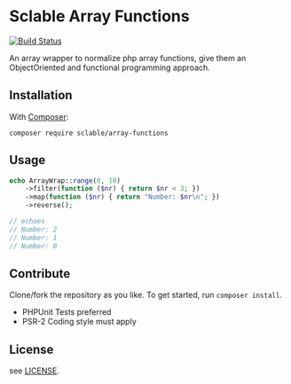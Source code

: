 Sclable Array Functions
=======================

[![Build Status](https://travis-ci.org/sclable/array-functions.svg?branch=master)](https://travis-ci.org/sclable/array-functions)

An array wrapper to normalize php array functions, give them
an ObjectOriented and functional programming approach.

Installation
------------

With [Composer](https://getcomposer.org):
```
composer require sclable/array-functions
```

Usage
-----

```php
echo ArrayWrap::range(0, 10)
    ->filter(function ($nr) { return $nr < 3; })
    ->map(function ($nr) { return "Number: $nr\n"; })
    ->reverse();

// echoes
// Number: 2
// Number: 1
// Number: 0
```

Contribute
----------

Clone/fork the repository as you like. To get started, run `composer install`.

- PHPUnit Tests preferred
- PSR-2 Coding style must apply

License
-------

see [LICENSE](LICENSE).